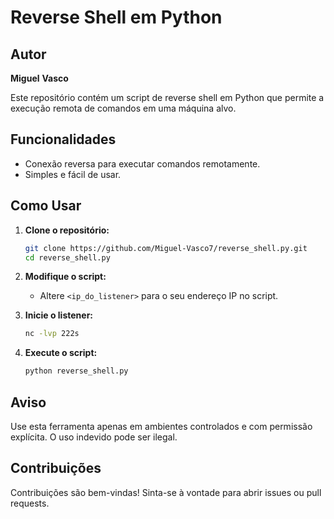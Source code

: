 # Reverse Shell em Python

## Autor

**Miguel** **Vasco** 

Este repositório contém um script de reverse shell em Python que permite a execução remota de comandos em uma máquina alvo.

## Funcionalidades

- Conexão reversa para executar comandos remotamente.
- Simples e fácil de usar.

## Como Usar

1. **Clone o repositório:**
    ```bash
   git clone https://github.com/Miguel-Vasco7/reverse_shell.py.git
   cd reverse_shell.py
   ```

2. **Modifique o script:**
   - Altere `<ip_do_listener>` para o seu endereço IP no script.

3. **Inicie o listener:**
   ```bash
   nc -lvp 222s
   ```

4. **Execute o script:**
   ```bash
   python reverse_shell.py
   ```

## Aviso

Use esta ferramenta apenas em ambientes controlados e com permissão explícita. O uso indevido pode ser ilegal.

## Contribuições

Contribuições são bem-vindas! Sinta-se à vontade para abrir issues ou pull requests.
